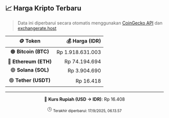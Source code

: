 

<!-- HARGA_KRIPTO -->
## 📈 Harga Kripto Terbaru

> Data ini diperbarui secara otomatis menggunakan [CoinGecko API](https://www.coingecko.com/) dan [exchangerate.host](https://exchangerate.host/)

<div align="center">

| 🪙 Token | 💰 Harga (IDR) |
|:------:|---------------:|
| 🟠 **Bitcoin (BTC)**   | Rp 1.918.631.003 |
| 🔵 **Ethereum (ETH)**  | Rp 74.194.694 |
| 🟣 **Solana (SOL)**    | Rp 3.904.690 |
| 🟢 **Tether (USDT)**   | Rp 16.418 |

---

💱 **Kurs Rupiah (USD → IDR)**: Rp 16.408

🕒 <sub>Terakhir diperbarui: 17/9/2025, 06.13.57</sub>

</div>
<!-- /HARGA_KRIPTO -->
